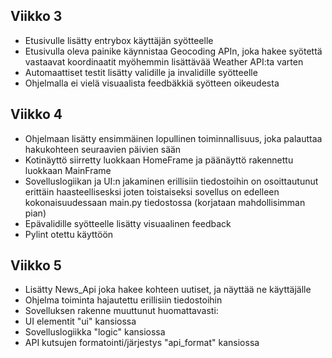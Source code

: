 ## Viikko 3

- Etusivulle lisätty entrybox käyttäjän syötteelle
- Etusivulla oleva painike käynnistaa Geocoding APIn, joka hakee syötettä vastaavat koordinaatit myöhemmin lisättävää Weather API:ta varten
- Automaattiset testit lisätty validille ja invalidille syötteelle
- Ohjelmalla ei vielä visuaalista feedbäkkiä syötteen oikeudesta

## Viikko 4

- Ohjelmaan lisätty ensimmäinen lopullinen toiminnallisuus, joka palauttaa hakukohteen seuraavien päivien sään
- Kotinäyttö siirretty luokkaan HomeFrame ja päänäyttö rakennettu luokkaan MainFrame
- Sovelluslogiikan ja UI:n jakaminen erillisiin tiedostoihin on osoittautunut erittäin haasteellisesksi joten toistaiseksi sovellus on edelleen kokonaisuudessaan main.py tiedostossa (korjataan mahdollisimman pian)
- Epävalidille syötteelle lisätty visuaalinen feedback
- Pylint otettu käyttöön

## Viikko 5

- Lisätty News_Api joka hakee kohteen uutiset, ja näyttää ne käyttäjälle
- Ohjelma toiminta hajautettu erillisiin tiedostoihin
- Sovelluksen rakenne muuttunut huomattavasti:
- UI elementit "ui" kansiossa
- Sovelluslogiikka "logic" kansiossa
- API kutsujen formatointi/järjestys "api_format" kansiossa
